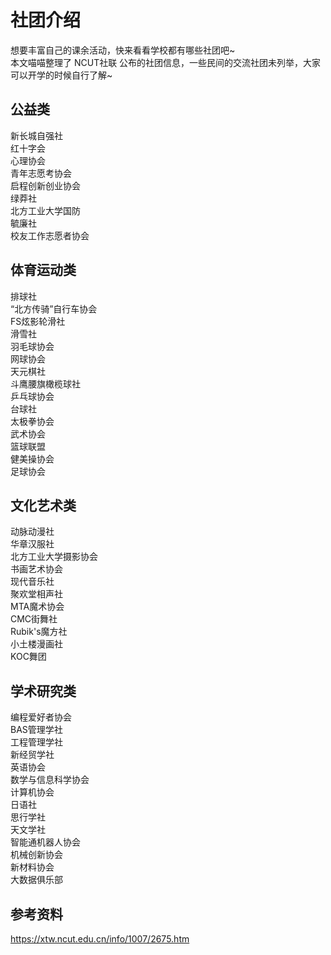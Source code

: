 # 社团介绍
想要丰富自己的课余活动，快来看看学校都有哪些社团吧~  
本文喵喵整理了 NCUT社联 公布的社团信息，一些民间的交流社团未列举，大家可以开学的时候自行了解~
## 公益类
新长城自强社  
红十字会  
心理协会  
青年志愿考协会  
启程创新创业协会  
绿莽社  
北方工业大学国防  
毓廉社  
校友工作志愿者协会  
## 体育运动类
排球社  
“北方传骑”自行车协会  
FS炫影轮滑社  
滑雪社  
羽毛球协会  
网球协会  
天元棋社  
斗鹰腰旗橄榄球社  
乒乓球协会  
台球社  
太极拳协会  
武术协会  
篮球联盟  
健美操协会  
足球协会  
## 文化艺术类
动脉动漫社  
华章汉服社  
北方工业大学摄影协会  
书画艺术协会  
现代音乐社  
聚欢堂相声社  
MTA魔术协会  
CMC街舞社  
Rubik's魔方社  
小土楼漫画社  
KOC舞团  
## 学术研究类
编程爱好者协会  
BAS管理学社  
工程管理学社  
新经贸学社  
英语协会  
数学与信息科学协会  
计算机协会  
日语社  
思行学社  
天文学社  
智能通机器人协会  
机械创新协会  
新材料协会  
大数据俱乐部  
## 参考资料
https://xtw.ncut.edu.cn/info/1007/2675.htm  
